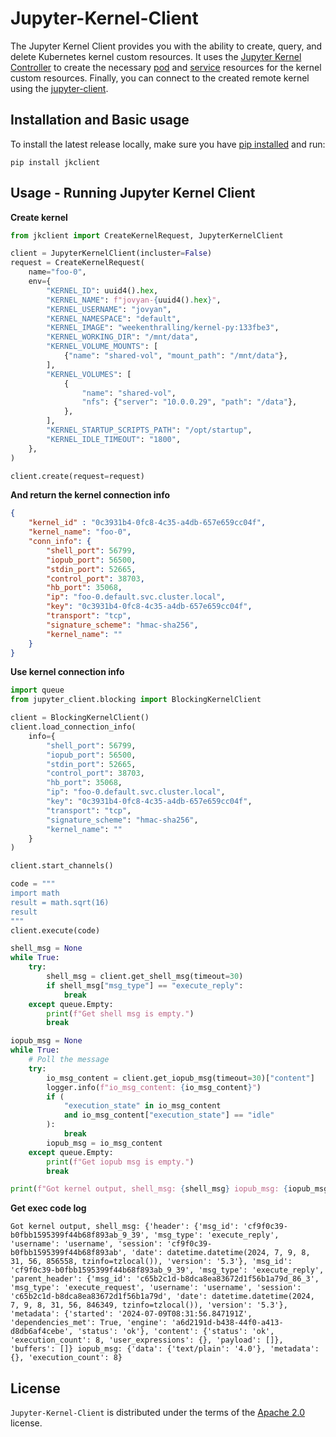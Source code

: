 # Jupyter-Kernel-Client

The Jupyter Kernel Client provides you with the ability to create, query, and delete Kubernetes kernel custom resources. It uses the [Jupyter Kernel Controller](https://github.com/weekenthralling/jupyter-kernel-controller) to create the necessary [pod](https://kubernetes.io/docs/concepts/workloads/pods/) and [service](https://kubernetes.io/docs/concepts/services-networking/service/) resources for the kernel custom resources. Finally, you can connect to the created remote kernel using the [jupyter-client](https://github.com/jupyter/jupyter_client).

## Installation and Basic usage

To install the latest release locally, make sure you have
[pip installed](https://pip.readthedocs.io/en/stable/installing/) and run:

```console
pip install jkclient
```

## Usage - Running Jupyter Kernel Client

**Create kernel**

```python
from jkclient import CreateKernelRequest, JupyterKernelClient

client = JupyterKernelClient(incluster=False)
request = CreateKernelRequest(
    name="foo-0",
    env={
        "KERNEL_ID": uuid4().hex,
        "KERNEL_NAME": f"jovyan-{uuid4().hex}",
        "KERNEL_USERNAME": "jovyan",
        "KERNEL_NAMESPACE": "default",
        "KERNEL_IMAGE": "weekenthralling/kernel-py:133fbe3",
        "KERNEL_WORKING_DIR": "/mnt/data",
        "KERNEL_VOLUME_MOUNTS": [
            {"name": "shared-vol", "mount_path": "/mnt/data"},
        ],
        "KERNEL_VOLUMES": [
            {
                "name": "shared-vol",
                "nfs": {"server": "10.0.0.29", "path": "/data"},
            },
        ],
        "KERNEL_STARTUP_SCRIPTS_PATH": "/opt/startup",
        "KERNEL_IDLE_TIMEOUT": "1800",
    },
)

client.create(request=request)
```

**And return the kernel connection info**

```json
{
    "kernel_id" : "0c3931b4-0fc8-4c35-a4db-657e659cc04f",
    "kernel_name": "foo-0",
    "conn_info": {
        "shell_port": 56799,
        "iopub_port": 56500,
        "stdin_port": 52665,
        "control_port": 38703,
        "hb_port": 35068,
        "ip": "foo-0.default.svc.cluster.local",
        "key": "0c3931b4-0fc8-4c35-a4db-657e659cc04f",
        "transport": "tcp",
        "signature_scheme": "hmac-sha256",
        "kernel_name": ""
    }
}
```

**Use kernel connection info**

```python
import queue
from jupyter_client.blocking import BlockingKernelClient

client = BlockingKernelClient()
client.load_connection_info(
    info={
        "shell_port": 56799,
        "iopub_port": 56500,
        "stdin_port": 52665,
        "control_port": 38703,
        "hb_port": 35068,
        "ip": "foo-0.default.svc.cluster.local",
        "key": "0c3931b4-0fc8-4c35-a4db-657e659cc04f",
        "transport": "tcp",
        "signature_scheme": "hmac-sha256",
        "kernel_name": ""
    }
)

client.start_channels()

code = """
import math
result = math.sqrt(16)
result
"""
client.execute(code)

shell_msg = None
while True:
    try:
        shell_msg = client.get_shell_msg(timeout=30)
        if shell_msg["msg_type"] == "execute_reply":
            break
    except queue.Empty:
        print(f"Get shell msg is empty.")
        break

iopub_msg = None
while True:
    # Poll the message
    try:
        io_msg_content = client.get_iopub_msg(timeout=30)["content"]
        logger.info(f"io_msg_content: {io_msg_content}")
        if (
            "execution_state" in io_msg_content
            and io_msg_content["execution_state"] == "idle"
        ):
            break
        iopub_msg = io_msg_content
    except queue.Empty:
        print(f"Get iopub msg is empty.")
        break

print(f"Got kernel output, shell_msg: {shell_msg} iopub_msg: {iopub_msg}")
```

**Get exec code log**

```console
Got kernel output, shell_msg: {'header': {'msg_id': 'cf9f0c39-b0fbb1595399f44b68f893ab_9_39', 'msg_type': 'execute_reply', 'username': 'username', 'session': 'cf9f0c39-b0fbb1595399f44b68f893ab', 'date': datetime.datetime(2024, 7, 9, 8, 31, 56, 856558, tzinfo=tzlocal()), 'version': '5.3'}, 'msg_id': 'cf9f0c39-b0fbb1595399f44b68f893ab_9_39', 'msg_type': 'execute_reply', 'parent_header': {'msg_id': 'c65b2c1d-b8dca8ea83672d1f56b1a79d_86_3', 'msg_type': 'execute_request', 'username': 'username', 'session': 'c65b2c1d-b8dca8ea83672d1f56b1a79d', 'date': datetime.datetime(2024, 7, 9, 8, 31, 56, 846349, tzinfo=tzlocal()), 'version': '5.3'}, 'metadata': {'started': '2024-07-09T08:31:56.847191Z', 'dependencies_met': True, 'engine': 'a6d2191d-b438-44f0-a413-d8db6af4cebe', 'status': 'ok'}, 'content': {'status': 'ok', 'execution_count': 8, 'user_expressions': {}, 'payload': []}, 'buffers': []} iopub_msg: {'data': {'text/plain': '4.0'}, 'metadata': {}, 'execution_count': 8}
```

## License

`Jupyter-Kernel-Client` is distributed under the terms of the [Apache 2.0](https://spdx.org/licenses/Apache-2.0.html) license.
